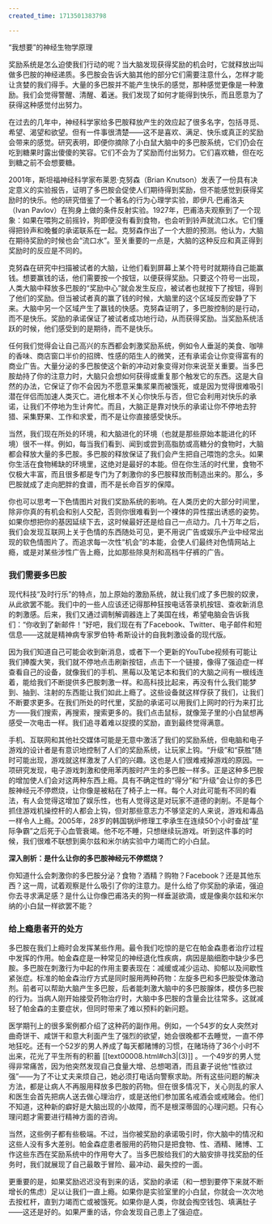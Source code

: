 ```yaml
---
created_time: 1713501383798

---
```

“我想要”的神经生物学原理

奖励系统是怎么迫使我们行动的呢？当大脑发现获得奖励的机会时，它就释放出叫做多巴胺的神经递质。多巴胺会告诉大脑其他的部分它们需要注意什么，怎样才能让贪婪的我们得手。大量的多巴胺并不能产生快乐的感觉，那种感觉更像是一种激励。我们会觉得警醒、清醒、着迷。我们发现了如何才能得到快乐，而且愿意为了获得这种感觉付出努力。

在过去的几年中，神经科学家给多巴胺释放产生的效应起了很多名字，包括寻觅、希望、渴望和欲望。但有一件事很清楚——这不是喜欢、满足、快乐或真正的奖励会带来的感觉。研究表明，即便你摘除了小白鼠大脑中的多巴胺系统，它们仍会在吃到糖果时露出傻傻的笑容。它们不会为了奖励而付出努力。它们喜欢糖，但在吃到糖之前不会想要糖。

2001年，斯坦福神经科学家布莱恩·克努森（Brian Knutson）发表了一份具有决定意义的实验报告，证明了多巴胺会促使人们期待得到奖励，但不能感觉到获得奖励时的快乐。他的研究借鉴了一个著名的行为心理学实验，即伊凡·巴甫洛夫（Ivan Pavlov）在狗身上做的条件反射实验。1927年，巴甫洛夫观察到了一个现象：如果在喂狗之前摇铃，狗即便没有看到食物，也会听到铃声就流口水。它们懂得把铃声和晚餐的承诺联系在一起。克努森作出了一个大胆的预测。他认为，大脑在期待奖励的时候也会“流口水”。至关重要的一点是，大脑的这种反应和真正得到奖励时的反应是不同的。

克努森在研究中扫描被试者的大脑，让他们看到屏幕上某个符号时就期待自己能赢钱。想要赢钱的话，他们需要按一个按钮，以便获得奖励。只要这个符号一出现，人类大脑中释放多巴胺的“奖励中心”就会发生反应，被试者也就按下了按钮，得到了他们的奖励。但当被试者真的赢了钱的时候，大脑里的这个区域反而安静了下来。大脑中另一个区域产生了赢钱的快感。克努森证明了，多巴胺控制的是行动，而不是快乐。奖励的承诺保证了被试者成功地行动，从而获得奖励。当奖励系统活跃的时候，他们感受到的是期待，而不是快乐。

任何我们觉得会让自己高兴的东西都会刺激奖励系统，例如令人垂涎的美食、咖啡的香味、商店窗口半价的招牌、性感的陌生人的微笑，还有承诺会让你变得富有的商业广告。大量分泌的多巴胺使这个新的冲动对象变得对你来说至关重要。当多巴胺劫持了你的注意力时，大脑只会想如何获得或重复那个触发它的东西。这是大自然的办法，它保证了你不会因为不愿意采集浆果而被饿死，或是因为觉得很难吸引潜在伴侣而加速人类灭亡。进化根本不关心你快乐与否，但它会利用对快乐的承诺，让我们不停地为生计奔忙。而且，大脑正是靠对快乐的承诺让你不停地去狩猎、采集野果、工作和求爱，而不是让你直接感受快乐。

当然，我们现在所处的环境，和大脑进化的环境（也就是那些原始本能进化的环境）很不一样。例如，每当我们看到、闻到或尝到高脂肪或高糖分的食物时，大脑都会释放大量的多巴胺。多巴胺的释放保证了我们会产生把自己喂饱的念头。如果你生活在食物稀缺的环境里，这绝对是最好的本能。但在你生活的时代里，食物不仅极大丰富，而且很多都是专门为了刺激你的多巴胺释放而制造出来的。那么，多巴胺就成了走向肥胖的食谱，而不是长命百岁的保障。

你也可以思考一下色情图片对我们奖励系统的影响。在人类历史的大部分时间里，除非你真的有机会和别人交配，否则你很难看到一个裸体的异性摆出诱惑的姿势。如果你想把你的基因延续下去，这时候最好还是给自己一点动力。几十万年之后，我们会发现互联网上关于色情的东西随处可见，更不用说广告或娱乐产业中经常出现的软色情图片了。而追求每一次性“机会”的本能，会使人们最终对色情网站上瘾，或是对某些涉性广告上瘾，比如那些除臭剂和高档牛仔裤的广告。

### 我们需要多巴胺

现代科技“及时行乐”的特点，加上原始的激励系统，就让我们成了多巴胺的奴隶，从此欲罢不能。我们中的一些人应该还记得那种狂按电话答录机按钮、查收新消息的刺激感。后来，我们又通过调制解调器连上了美国在线，希望电脑会告诉我们：“你收到了新邮件！”好吧，我们现在有了Facebook、Twitter、电子邮件和短信息——这就是精神病专家罗伯特·希斯设计的自我刺激设备的现代版。

因为我们知道自己可能会收到新消息，或者下一个更新的YouTube视频有可能让我们捧腹大笑，我们就不停地点击刷新按钮，点击下一个链接，像得了强迫症一样查看自己的设备，就像我们的手机、黑莓以及笔记本和我们的大脑之间有一根线连着，能给我们不断提供多巴胺刺激一样。和高科技比起来，再没有什么我们能梦到、抽到、注射的东西能让我们如此上瘾了。这些设备就这样俘获了我们，让我们不断要求更多。在我们所处的时代里，奖励的承诺可以用我们上网时的行为来打比方——我们搜索，再搜索，搜索更多的。我们点击鼠标，就像笼子里的小白鼠想再感受一次电击一样。我们追寻着难以捉摸的奖励，直到最终觉得满意。

手机、互联网和其他社交媒体可能是无意中激活了我们的奖励系统，但电脑和电子游戏的设计者是有意识地控制了人们的奖励系统，让玩家上钩。“升级”和“获胜”随时可能出现，游戏就这样激发了人们的兴趣。这也是人们很难戒掉游戏的原因。一项研究发现，电子游戏刺激和使用苯丙胺时产生的多巴胺一样多。正是这种多巴胺的增加使人们会对这两种东西上瘾。具有不确定性的“得分”和“升级”会让你的多巴胺神经元不停燃烧，让你像是被粘在了椅子上一样。每个人对此可能有不同的看法，有人会觉得这增加了娱乐性，也有人觉得这是对玩家不道德的剥削。不是每个抓住游戏机操控杆的人都会上钩，但对那些意志力不够坚定的人来说，游戏和毒品一样令人上瘾。2005年，28岁的韩国锅炉修理工李承生在连续50个小时奋战“星际争霸”之后死于心血管衰竭。他不吃不睡，只想继续玩游戏。听到这件事的时候，我们很难不联想到奥尔兹和米尔纳实验中力竭而亡的小白鼠。

**深入剖析：是什么让你的多巴胺神经元不停燃烧？**

你知道什么会刺激你的多巴胺分泌？食物？酒精？购物？Facebook？还是其他东西？这一周，试着观察是什么吸引了你的注意力。是什么给了你奖励的承诺，强迫你去寻求满足感？是什么让你像巴甫洛夫的狗一样垂涎欲滴，或是像奥尔兹和米尔纳的小白鼠一样欲罢不能？

### 给上瘾患者开的处方

多巴胺在我们上瘾时会发挥某些作用。最令我们吃惊的是它在帕金森患者治疗过程中发挥的作用。帕金森症是一种常见的神经退化性疾病，病因是脑细胞中缺少多巴胺。多巴胺在刺激行为中起的作用主要表现在：减缓或减少运动、抑郁以及间歇性紧张症。标准的帕金森治疗方式是同时服用两种药物：左旋多巴和多巴胺受体激动剂。前者可以帮助大脑产生多巴胺，后者能刺激大脑中的多巴胺腺体，模仿多巴胺的行为。当病人刚开始接受药物治疗时，大脑中多巴胺的含量会比往常多。这就减轻了帕金森的主要症状，但同时带来了难以预料的新问题。

医学期刊上的很多案例都介绍了这种药的副作用。例如，一个54岁的女人突然对曲奇饼干、咸饼干和意大利面产生了强烈的欲望，她会很晚都不去睡觉，一直不停地狂吃。还有一个52岁的男人养成了每天都赌博的习惯，在赌场待了36个小时不出来，花光了平生所有的积蓄 [[text00008.html#ch3\|(3)]] 。一个49岁的男人觉得非常痛苦，因为他突然发现自己食量大增、总想喝酒，而且妻子说他“性欲过强”——为了不让丈夫来烦自己，她必须打电话向警察求助。所有这些问题的解决方法，都是让病人不再服用释放多巴胺的药物。但在很多情况下，关心则乱的家人和医生会首先把病人送去做心理治疗，或是送他们参加匿名戒酒会或戒赌会。他们不知道，这种新的癖好是大脑出现的小故障，而不是根深蒂固的心理问题。只有心理问题才需要进行精神方面的咨询。

当然，这些例子都有些极端。不过，当你被奖励的承诺吸引时，你大脑中的情况和这些人没有多大差别。帕金森症患者服用的药物只是把食物、性、酒精、赌博、工作这些东西在奖励系统中的作用夸大了。当多巴胺给我们的大脑安排寻找奖励的任务时，我们就展现了自己最敢于冒险、最冲动、最失控的一面。

更重要的是，如果奖励迟迟没有到来的话，奖励的承诺（和一想到要停下来就不断增长的焦虑）足以让我们一直上瘾。如果你是实验室里的小白鼠，你就会一次次地去按杠杆，直到力竭而亡或被饿死。如果你是人类，你就会掏空钱包、填满肚子——这还是好的。如果严重的话，你会发现自己患上了强迫症。